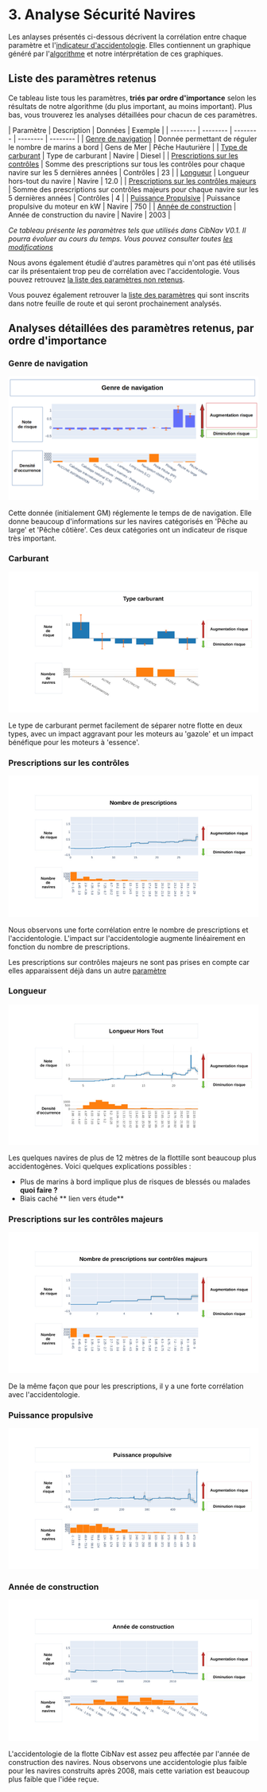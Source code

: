# 3. Analyse Sécurité Navires
Les anlayses présentés ci-dessous décrivent la corrélation entre chaque paramètre et l'[indicateur d'accidentologie](./accidentologie.md#). Elles contiennent un graphique généré par l'[algorithme](./fonctionnement_analyse.md#) et notre intérprétation de ces graphiques.  

## Liste des paramètres retenus
Ce tableau liste tous les paramètres, **triés par ordre d'importance** selon les résultats de notre algorithme (du plus important, au moins important).
Plus bas, vous trouverez les analyses détaillées pour chacun de ces paramètres.

| Paramètre	| Description |	Données |  Exemple |
| -------- | -------- | -------- | -------- | -------- | 
| [Genre de navigation](./analyse_securite.md#genre-de-navigation) |  Donnée permettant de réguler le nombre de marins a bord | Gens de Mer | Pêche Hauturière |
| [Type de carburant](./analyse_securite.md#type-de-carburant) |  Type de carburant | Navire | Diesel |
| [Prescriptions sur les contrôles](./analyse_securite.md#prescriptions-sur-tous-les-controles) | Somme des prescriptions sur tous les contrôles pour chaque navire sur les 5 dernières années | Contrôles | 23 |
| [Longueur](./analyse_securite.md#longueur) |  Longueur hors-tout du navire | Navire | 12.0 |
| [Prescriptions sur les contrôles majeurs](./analyse_securite.md#prescriptions-sur-les-controles-majeurs) |  Somme des prescriptions sur contrôles majeurs pour chaque navire sur les 5 dernières années | Contrôles | 4 |
| [Puissance Propulsive](./analyse_securite.md#puissance-propulsive) |  Puissance propulsive du moteur en kW | Navire | 750 |
| [Année de construction](./analyse_securite.md#annee-de-construction) |  Année de construction du navire | Navire | 2003 |

*Ce tableau présente les paramètres tels que utilisés dans CibNav V0.1. Il pourra évoluer au cours du temps. Vous pouvez consulter toutes [les modifications](./evolution_cibnav_v2.md)*

Nous avons également étudié d'autres paramètres qui n'ont pas été utilisés car ils présentaient trop peu de corrélation avec l'accidentologie. Vous pouvez retrouvez [la liste des paramètres non retenus](./parametres_non_retenus.md#).

Vous pouvez également retrouver la [liste des paramètres](./parametres_en_cours_analyse.md#) qui sont inscrits dans notre feuille de route et qui seront prochainement analysés. 


## Analyses détaillées des paramètres retenus, par ordre d'importance

### Genre de navigation
![genre_navigation](./.vuepress/public/genre_navigation.png)

Cette donnée (initialement GM) réglemente le temps de de navigation. Elle donne beaucoup d'informations sur les navires catégorisés en 'Pêche au large' et 'Pêche côtière'. Ces deux catégories ont un indicateur de risque très important.  

### Carburant
![prescription_controles](./.vuepress/public/type_carburant.jpg)

Le type de carburant permet facilement de séparer notre flotte en deux types, avec un  impact aggravant pour les moteurs au 'gazole' et un  impact bénéfique pour les moteurs à 'essence'. 

### Prescriptions sur les contrôles
![prescription_controles](./.vuepress/public/nombre_prescriptions.jpg)

Nous observons une forte corrélation entre le nombre de prescriptions et l'accidentologie. L'impact sur l'accidentologie augmente linéairement en fonction du nombre de prescriptions.

Les prescriptions sur contrôles majeurs ne sont pas prises en compte car elles apparaissent déjà dans un autre [paramètre](./analyse_securite.md#prescriptions_sur_les_controles_majeurs) 
### Longueur
![longueur](./.vuepress/public/longueur_hors_tout.jpg)

Les quelques navires de plus de 12 mètres de la flottille sont beaucoup plus accidentogènes. Voici quelques explications possibles :
- Plus de marins à bord implique plus de risques de blessés ou malades **quoi faire ?**
- Biais caché ** lien vers étude**

### Prescriptions sur les contrôles majeurs
![prescription_controles_majeur](./.vuepress/public/nombre_prescriptions_majeurs.jpg)

De la même façon que pour les prescriptions, il y a une forte corrélation avec l'accidentologie.


### Puissance propulsive
![prescription_controles](./.vuepress/public/puissance_propulsive.jpg)


### Année de construction
![annee_construction](./.vuepress/public/annee_construction.jpg)

L'accidentologie de la flotte CibNav est assez peu affectée par l'année de construction des navires. Nous observons une accidentologie plus faible pour les navires construits après 2008, mais cette variation est beaucoup plus faible que l'idée reçue. 


